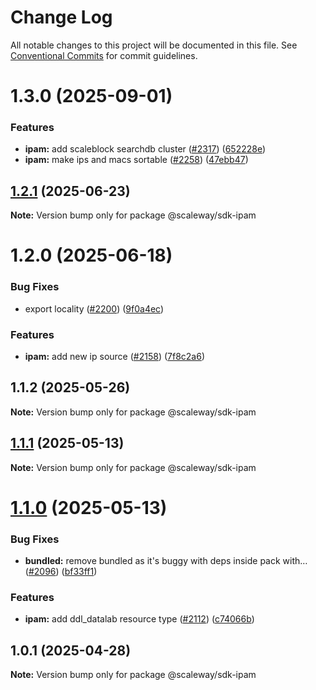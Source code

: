 # Change Log

All notable changes to this project will be documented in this file.
See [Conventional Commits](https://conventionalcommits.org) for commit guidelines.

# 1.3.0 (2025-09-01)

### Features

- **ipam:** add scaleblock searchdb cluster ([#2317](https://github.com/scaleway/scaleway-sdk-js/issues/2317)) ([652228e](https://github.com/scaleway/scaleway-sdk-js/commit/652228eed6dab6b2168ea8ab61d71cbee137eb7d))
- **ipam:** make ips and macs sortable ([#2258](https://github.com/scaleway/scaleway-sdk-js/issues/2258)) ([47ebb47](https://github.com/scaleway/scaleway-sdk-js/commit/47ebb4799905a568c9706c4e979e7f612042c4f6))

## [1.2.1](https://github.com/scaleway/scaleway-sdk-js/compare/@scaleway/sdk-ipam@1.2.0...@scaleway/sdk-ipam@1.2.1) (2025-06-23)

**Note:** Version bump only for package @scaleway/sdk-ipam

# 1.2.0 (2025-06-18)

### Bug Fixes

- export locality ([#2200](https://github.com/scaleway/scaleway-sdk-js/issues/2200)) ([9f0a4ec](https://github.com/scaleway/scaleway-sdk-js/commit/9f0a4ec19e377cd90c5829604467c09a2088a38c))

### Features

- **ipam:** add new ip source ([#2158](https://github.com/scaleway/scaleway-sdk-js/issues/2158)) ([7f8c2a6](https://github.com/scaleway/scaleway-sdk-js/commit/7f8c2a6734406ff56f7741936e7c424cd4862f06))

## 1.1.2 (2025-05-26)

**Note:** Version bump only for package @scaleway/sdk-ipam

## [1.1.1](https://github.com/scaleway/scaleway-sdk-js/compare/@scaleway/sdk-ipam@1.1.0...@scaleway/sdk-ipam@1.1.1) (2025-05-13)

**Note:** Version bump only for package @scaleway/sdk-ipam

# [1.1.0](https://github.com/scaleway/scaleway-sdk-js/compare/@scaleway/sdk-ipam@1.0.1...@scaleway/sdk-ipam@1.1.0) (2025-05-13)

### Bug Fixes

- **bundled:** remove bundled as it's buggy with deps inside pack with… ([#2096](https://github.com/scaleway/scaleway-sdk-js/issues/2096)) ([bf33ff1](https://github.com/scaleway/scaleway-sdk-js/commit/bf33ff1f9cdd951add94817dac27239c86ef5437))

### Features

- **ipam:** add ddl_datalab resource type ([#2112](https://github.com/scaleway/scaleway-sdk-js/issues/2112)) ([c74066b](https://github.com/scaleway/scaleway-sdk-js/commit/c74066bd228815d75fa7ff3897db0017366988ef))

## 1.0.1 (2025-04-28)

**Note:** Version bump only for package @scaleway/sdk-ipam
